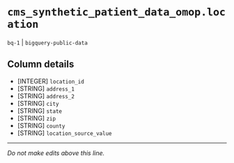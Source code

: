 # `cms_synthetic_patient_data_omop.location`
`bq-1` | `bigquery-public-data`

## Column details
* [INTEGER]   `location_id`
* [STRING]    `address_1`
* [STRING]    `address_2`
* [STRING]    `city`
* [STRING]    `state`
* [STRING]    `zip`
* [STRING]    `county`
* [STRING]    `location_source_value`

-------------------------------------------------------------------------------
*Do not make edits above this line.*
